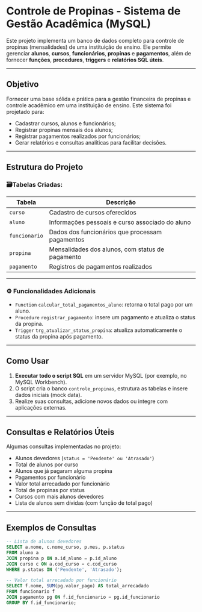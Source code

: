 # Controle de Propinas - Sistema de Gestão Acadêmica (MySQL)

Este projeto implementa um banco de dados completo para controle de propinas (mensalidades) de uma instituição de ensino. Ele permite gerenciar **alunos**, **cursos**, **funcionários**, **propinas** e **pagamentos**, além de fornecer **funções**, **procedures**, **triggers** e **relatórios SQL úteis**.

---

##  Objetivo

Fornecer uma base sólida e prática para a gestão financeira de propinas e controle acadêmico em uma instituição de ensino. Este sistema foi projetado para:

- Cadastrar cursos, alunos e funcionários;
- Registrar propinas mensais dos alunos;
- Registrar pagamentos realizados por funcionários;
- Gerar relatórios e consultas analíticas para facilitar decisões.

---

## Estrutura do Projeto

### 🗃Tabelas Criadas:

| Tabela        | Descrição                                        |
|---------------|--------------------------------------------------|
| `curso`       | Cadastro de cursos oferecidos                    |
| `aluno`       | Informações pessoais e curso associado do aluno  |
| `funcionario` | Dados dos funcionários que processam pagamentos |
| `propina`     | Mensalidades dos alunos, com status de pagamento |
| `pagamento`   | Registros de pagamentos realizados               |

---

### ⚙️ Funcionalidades Adicionais

- `Function` `calcular_total_pagamentos_aluno`: retorna o total pago por um aluno.
- `Procedure` `registrar_pagamento`: insere um pagamento e atualiza o status da propina.
- `Trigger` `trg_atualizar_status_propina`: atualiza automaticamente o status da propina após pagamento.

---

## Como Usar

1. **Executar todo o script SQL** em um servidor MySQL (por exemplo, no MySQL Workbench).
2. O script cria o banco `controle_propinas`, estrutura as tabelas e insere dados iniciais (mock data).
3. Realize suas consultas, adicione novos dados ou integre com aplicações externas.

---

## Consultas e Relatórios Úteis

Algumas consultas implementadas no projeto:

- Alunos devedores (`status = 'Pendente' ou 'Atrasado'`)
-  Total de alunos por curso
-  Alunos que já pagaram alguma propina
-  Pagamentos por funcionário
-  Valor total arrecadado por funcionário
-  Total de propinas por status
-  Cursos com mais alunos devedores
- Lista de alunos sem dívidas (com função de total pago)

---

## Exemplos de Consultas

```sql
-- Lista de alunos devedores
SELECT a.nome, c.nome_curso, p.mes, p.status
FROM aluno a
JOIN propina p ON a.id_aluno = p.id_aluno
JOIN curso c ON a.cod_curso = c.cod_curso
WHERE p.status IN ('Pendente', 'Atrasado');

-- Valor total arrecadado por funcionário
SELECT f.nome, SUM(pg.valor_pago) AS total_arrecadado
FROM funcionario f
JOIN pagamento pg ON f.id_funcionario = pg.id_funcionario
GROUP BY f.id_funcionario;
